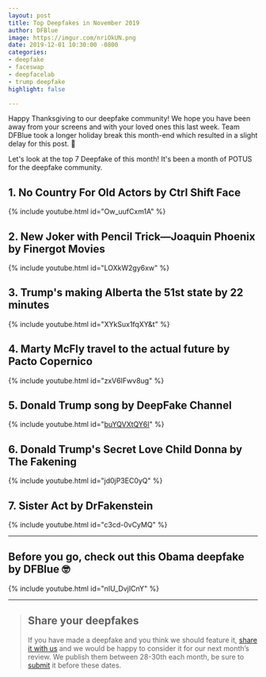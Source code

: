 ```yaml
---
layout: post
title: Top Deepfakes in November 2019
author: DFBlue
image: https://imgur.com/nriOkUN.png
date: 2019-12-01 10:30:00 -0800
categories:
- deepfake
- faceswap
- deepfacelab
- trump deepfake
highlight: false

---
```

Happy Thanksgiving to our deepfake community! We hope you have been away from your screens and with your loved ones this last week. Team DFBlue took a longer holiday break this month-end which resulted in a slight delay for this post. 🙈

Let's look at the top 7 Deepfake of this month! It's been a month of POTUS for the deepfake community.

## 1. No Country For Old Actors by Ctrl Shift Face

{% include youtube.html id="Ow_uufCxm1A" %}

## 2. New Joker with Pencil Trick—Joaquin Phoenix by Finergot Movies

{% include youtube.html id="LOXkW2gy6xw" %}

## 3. Trump's making Alberta the 51st state by 22 minutes

 {% include youtube.html id="XYkSux1fqXY&t" %}

## 4. Marty McFly travel to the actual future by Pacto Copernico

 {% include youtube.html id="zxV6IFwv8ug" %}

## 5. Donald Trump song by DeepFake Channel

 {% include youtube.html id="[buYQVXtQY6I](https://www.youtube.com/watch?v=buYQVXtQY6I)" %}

## 6. Donald Trump's Secret Love Child Donna by The Fakening

 {% include youtube.html id="jd0jP3EC0yQ" %}

## 7. Sister Act by DrFakenstein

{% include youtube.html id="c3cd-0vCyMQ" %}

***

## Before you go, check out this Obama deepfake by DFBlue 🤓

{% include youtube.html id="nIU_DvjICnY" %}

***

> ## Share your deepfakes
>
> If you have made a deepfake and you think we should feature it, [share it with us](https://dfblue.com/#submit-deepfake) and we would be happy to consider it for our next month’s review. We publish them between 28-30th each month, be sure to [submit](https://dfblue.com/#submit-deepfake) it before these dates.